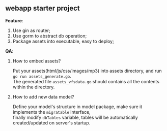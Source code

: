 webapp starter project
---

**Feature**:
1. Use gin as router;
2. Use gorm to abstract db operation;
3. Package assets into executable, easy to deploy;

**QA**:
1. How to embed assets?

    Put your assets(html/js/css/images/mp3) into assets directory, and run `go run assets_generate.go`.<br>
    The generated file `assets_vfsdata.go` should contains all the contents within the directory.

2. How to add new data model?

    Define your model's structure in model package, make sure it implements the `migratable` interface,<br>
    finally modify `dbTables` variable, tables will be automatically created/updated on server's startup.